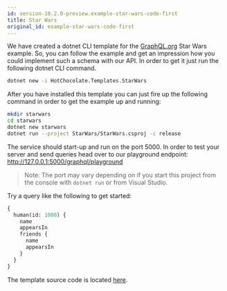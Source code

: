 ```yaml
---
id: version-10.2.0-preview.example-star-wars-code-first
title: Star Wars
original_id: example-star-wars-code-first
---
```


We have created a dotnet CLI template for the [GraphQL.org](https://graphql.org) Star Wars example. So, you can follow the example and get an impression how you could implement such a schema with our API. In order to get it just run the following dotnet CLI command.

```bash
dotnet new -i HotChocolate.Templates.StarWars
```

After you have installed this template you can just fire up the following command in order to get the example up and running:

```bash
mkdir starwars
cd starwars
dotnet new starwars
dotnet run --project StarWars/StarWars.csproj -c release
```

The service should start-up and run on the port 5000. In order to test your server and send queries head over to our playground endpoint: http://127.0.0.1:5000/graphql/playground

> Note: The port may vary depending on if you start this project from the console with `dotnet run` or from Visual Studio.

Try a query like the following to get started:

```graphql
{
  human(id: 1000) {
    name
    appearsIn
    friends {
      name
      appearsIn
    }
  }
}
```

The template source code is located [here](https://github.com/ChilliCream/hotchocolate/tree/master/examples).
